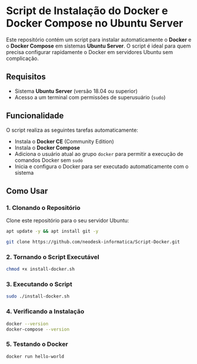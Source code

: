 # Script de Instalação do Docker e Docker Compose no Ubuntu Server

Este repositório contém um script para instalar automaticamente o **Docker** e o **Docker Compose** em sistemas **Ubuntu Server**. O script é ideal para quem precisa configurar rapidamente o Docker em servidores Ubuntu sem complicação.

## Requisitos

- Sistema **Ubuntu Server** (versão 18.04 ou superior)
- Acesso a um terminal com permissões de superusuário (`sudo`)

## Funcionalidade

O script realiza as seguintes tarefas automaticamente:

- Instala o **Docker CE** (Community Edition)
- Instala o **Docker Compose**
- Adiciona o usuário atual ao grupo `docker` para permitir a execução de comandos Docker sem `sudo`
- Inicia e configura o Docker para ser executado automaticamente com o sistema

## Como Usar

### 1. Clonando o Repositório

Clone este repositório para o seu servidor Ubuntu:

```bash
apt update -y && apt install git -y

git clone https://github.com/neodesk-informatica/Script-Docker.git
```

### 2. Tornando o Script Executável
```bash
chmod +x install-docker.sh
```

### 3. Executando o Script
```bash
sudo ./install-docker.sh
```

### 4. Verificando a Instalação
```bash
docker --version
docker-compose --version
```

### 5. Testando o Docker
```bash
docker run hello-world
```
